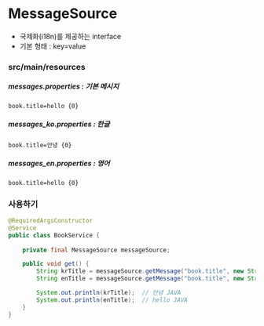 # MessageSource
- 국제화(i18n)를 제공하는 interface
- 기본 형태 : key=value

### src/main/resources
##### messages.properties    : 기본 메시지
```properties
book.title=hello {0}
```
##### messages_ko.properties : 한글
```properties
book.title=안녕 {0}
```
##### messages_en.properties : 영어
```properties
book.title=hello {0}
```

### 사용하기
```java
@RequiredArgsConstructor
@Service
public class BookService {
    
    private final MessageSource messageSource;

    public void get() {
        String krTitle = messageSource.getMessage("book.title", new String[]{"JAVA"}, Locale.KOREA);
        String enTitle = messageSource.getMessage("book.title", new String[]{"JAVA"}, Locale.US);

        System.out.println(krTitle);  // 안녕 JAVA
        System.out.println(enTitle);  // hello JAVA
    }   
}
```
